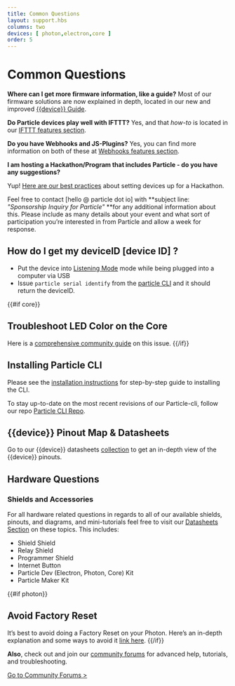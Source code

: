 ```yaml
---
title: Common Questions
layout: support.hbs
columns: two
devices: [ photon,electron,core ]
order: 5
---
```


Common Questions
===

**Where can I get more firmware information, like a guide?**
Most of our firmware solutions are now explained in depth, located in our new and improved [{{device}} Guide](/guide/getting-started/intro).

**Do Particle devices play well with IFTTT?**
Yes, and that *how-to* is located in our [IFTTT features section](/guide/tools-and-features/ifttt).

**Do you have Webhooks and JS-Plugins?**
Yes, you can find more information on both of these at [Webhooks features section](/guide/tools-and-features/webhooks).

**I am hosting a Hackathon/Program that includes Particle - do you have any suggestions?**

Yup! [Here are our best practices](/guide/getting-started/hackathon) about setting devices up for a Hackathon.

Feel free to contact [hello @ particle dot io] with **subject line: *"Sponsorship Inquiry for Particle"* **for any additional information about this. Please include as many details about your event and what sort of participation you’re interested in from Particle and allow a week for response.

## How do I get my deviceID [device ID] ?
* Put the device into [Listening Mode](/guide/getting-started/modes/#listening-mode) mode while being plugged into a computer via USB
* Issue `particle serial identify` from the [particle CLI](/guide/tools-and-features/cli)
	and it should return the deviceID.

{{#if core}}
## Troubleshoot LED Color on the Core

Here is a [comprehensive community guide](https://community.particle.io/t/spark-core-troubleshooting-guide-spark-team/696) on this issue.
{{/if}}

## Installing Particle CLI

Please see the [installation instructions](/guide/tools-and-features/cli) for step-by-step guide to installing the CLI.

To stay up-to-date on the most recent revisions of our Particle-cli, follow our repo
[Particle CLI Repo](https://github.com/particle-iot/particle-cli).


## {{device}} Pinout Map & Datasheets

Go to our {{device}} datasheets [collection](/datasheets/{{deviceValue}}-datasheet/) to get an in-depth view of the {{device}} pinouts.

## Hardware Questions

### Shields and Accessories

For all hardware related questions in regards to all of our available shields, pinouts, and diagrams, and mini-tutorials
feel free to visit our [Datasheets Section](/datasheets/) on these topics.
This includes:

- Shield Shield
- Relay Shield
- Programmer Shield
- Internet Button
- Particle Dev (Electron, Photon, Core) Kit
- Particle Maker Kit

{{#if photon}}
## Avoid Factory Reset

It’s best to avoid doing a Factory Reset on your Photon. Here’s an in-depth explanation and some ways to avoid it
[link here](https://community.particle.io/t/avoid-factory-reset-what-do-do-with-unexpected-led-behavior-on-a-photon/13358).
{{/if}}

**Also**, check out and join our [community forums](http://community.particle.io/) for advanced help, tutorials, and troubleshooting.

[Go to Community Forums >](http://community.particle.io/c/troubleshooting)
